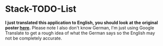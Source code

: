 # Stack-TODO-List
**I just translated this application to English, you should look at the original poster [here](https://github.com/SuperSaiyajinStackZ/Stack-TODO-Liste).**
Please note I also don't know German, I'm just using Google Translate to get a rough idea of what the German says so the English may not be completely accurate.

